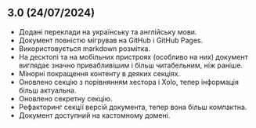 ## 3.0 (24/07/2024)

- Додані переклади на українську та англійську мови.
- Документ повністю мігрував на GitHub і GitHub Pages.
- Використовується markdown розмітка.
- На десктопі та на мобільних пристроях (особливо на них) документ виглядає значно привабливішим і більш читабельним,
  ніж раніше.
- Мінорні покращення контенту в деяких секціях.
- Оновлено секцію з порівнянням хестора і Xolo, тепер інформація більш актуальна.
- Оновлено секретну секцію.
- Рефакторинг секції версій документа, тепер вона більш компактна.
- Документ доступний на кастомному домені.
